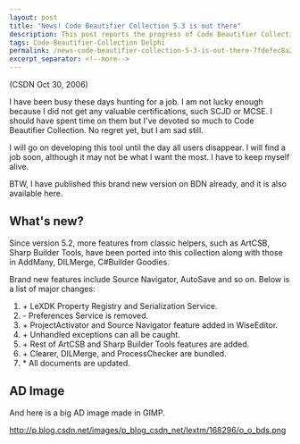 ```yaml
---
layout: post
title: "News! Code Beautifier Collection 5.3 is out there"
description: This post reports the progress of Code Beautifier Collection and announces the new version 5.3.
tags: Code-Beautifier-Collection Delphi
permalink: /news-code-beautifier-collection-5-3-is-out-there-7fdefec8a225
excerpt_separator: <!--more-->
---
```

(CSDN Oct 30, 2006)

I have been busy these days hunting for a job. I am not lucky enough because I did not get any valuable certifications, such SCJD or MCSE. I should have spent time on them but I've devoted so much to Code Beautifier Collection. No regret yet, but I am sad still.

I will go on developing this tool until the day all users disappear. I will find a job soon, although it may not be what I want the most. I have to keep myself alive.

BTW, I have published this brand new version on BDN already, and it is also available here.
<!--more-->

## What's new?

Since version 5.2, more features from classic helpers, such as ArtCSB, Sharp Builder Tools, have been ported into this collection along with those in AddMany, DILMerge, C#Builder Goodies.

Brand new features include Source Navigator, AutoSave and so on. Below is a list of major changes:

1. \+ LeXDK Property Registry and Serialization Service.
1. \- Preferences Service is removed.
1. \+ ProjectActivator and Source Navigator feature added in WiseEditor.
1. \+ Unhandled exceptions can all be caught.
1. \+ Rest of ArtCSB and Sharp Builder Tools features are added.
1. \+ Clearer, DILMerge, and ProcessChecker are bundled.
1. \* All documents are updated.

## AD Image

And here is a big AD image made in GIMP.

http://p.blog.csdn.net/images/p_blog_csdn_net/lextm/168296/o_o_bds.png
